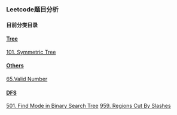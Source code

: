 ### Leetcode题目分析
#### 目前分类目录
#### [Tree](https://github.com/kellylu98/Leetcode/tree/main/Tree)
[101. Symmetric Tree](https://github.com/kellylu98/Leetcode/blob/main/Tree/101.%20Symmetric%20Tree/Readme.md)

#### [Others](https://github.com/kellylu98/Leetcode/tree/main/Others)
[65.Valid Number](https://github.com/kellylu98/Leetcode/blob/main/Others/65.%20Valid%20Number/Readme.md)

#### [DFS](https://github.com/kellylu98/Leetcode/tree/main/DFS)
[501. Find Mode in Binary Search Tree]()
[959. Regions Cut By Slashes](https://github.com/kellylu98/Leetcode/blob/main/DFS/959.%20Regions%20Cut%20By%20Slashes/Readme.md)
